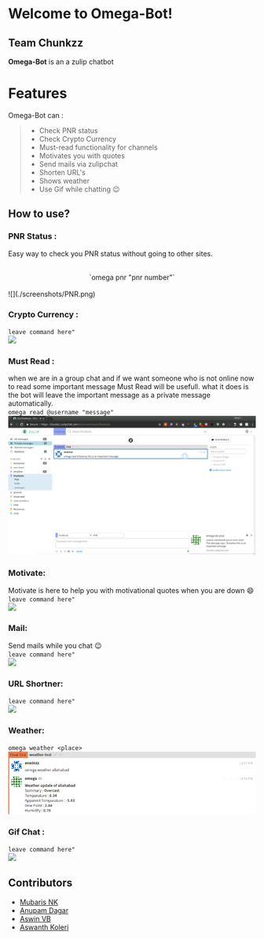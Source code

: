 # Welcome to Omega-Bot!
## Team Chunkzz
**Omega-Bot**  is an a zulip chatbot   


# Features

Omega-Bot can :
>
>* Check PNR status
>* Check Crypto Currency
>* Must-read functionality for channels
>*  Motivates you with quotes
>* Send mails via zulipchat
>* Shorten URL's
>* Shows weather
>* Use Gif while chatting :wink:

## How to use?

###  PNR Status :
Easy way to check you PNR status without going to other sites.  
<br>
<center>`omega pnr "pnr number"`</center>
<br>  
![](./screenshots/PNR.png)


###  Crypto Currency :
`leave command here"`  
![](./screenshots/CC.png)  


###  Must Read :  
when we are in a group chat and if we want someone who is not online now to read some important message Must Read will be usefull. what it does is the bot will leave the important message as a private message automatically.  
`omega read @username "message"`  
![](./screenshots/mustread.png)  


###  Motivate:
Motivate is here to help you with motivational quotes when you are down :smile:  
`leave command here"`  
![](./screenshots/CC.png)  

###  Mail:
Send mails while you chat :wink:  
`leave command here"`  
![](./screenshots/CC.png)  

###  URL Shortner:
`leave command here"`  
![](./screenshots/CC.png)  

###  Weather:     
`omega weather <place>`  
![](./screenshots/weather.png)  

###  Gif Chat :
`leave command here"`  
![](./screenshots/CC.png)  

## Contributors
* [Mubaris NK](https://github.com/mubaris)  
* [Anupam Dagar](https://github.com/Anupam-Dagar)  
* [Aswin VB](https://github.com/aswinzz)  
* [Aswanth Koleri](https://github.com/aswanthkoleri)    
